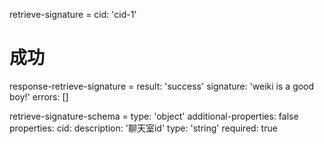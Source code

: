 retrieve-signature = 
  cid: 'cid-1'

# 成功
response-retrieve-signature =
  result: 'success'
  signature: 'weiki is a good boy!'
  errors: []

retrieve-signature-schema = 
  type: 'object'
  additional-properties: false
  properties:
    cid:
      description: '聊天室id'
      type: 'string'
      required: true




